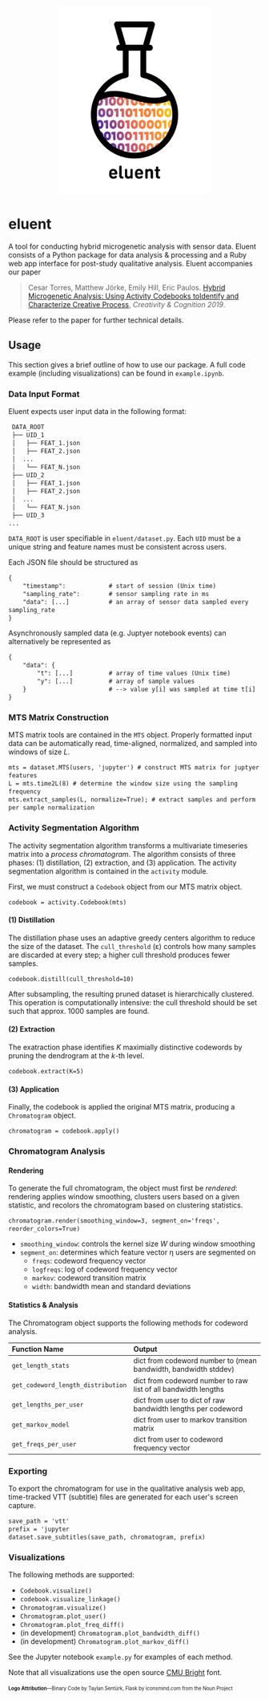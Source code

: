 <p align='center'>
    <img src="logo.png" alt="logo" width="300" height="375"/>
</p>

# eluent
A tool for conducting hybrid microgenetic analysis with sensor data. Eluent consists of a Python package for data analysis & processing and a Ruby web app interface for post-study qualitative analysis. Eluent accompanies our paper
> Cesar Torres, Matthew Jörke, Emily Hill, Eric Paulos. [Hybrid Microgenetic Analysis: Using Activity Codebooks toIdentify and Characterize Creative Process](link), *Creativity & Cognition 2019*. 

Please refer to the paper for further technical details. 

## Usage
This section gives a brief outline of how to use our package. A full code example (including visualizations) can be found in `example.ipynb`.


### Data Input Format
Eluent expects user input data in the following format:
```
 DATA_ROOT
 ├── UID_1
 │   ├── FEAT_1.json
 │   ├── FEAT_2.json
 │  ...
 │   └── FEAT_N.json
 ├── UID_2
 │   ├── FEAT_1.json
 │   ├── FEAT_2.json
 │  ...
 │   └── FEAT_N.json
 ├── UID_3
... 
```
`DATA_ROOT` is user specifiable in `eluent/dataset.py`. Each `UID` must be a unique string and feature names must be consistent across users. 

Each JSON file should be structured as
```
{
    "timestamp":            # start of session (Unix time)
    "sampling_rate":        # sensor sampling rate in ms
    "data": [...]           # an array of sensor data sampled every sampling_rate
}
```
Asynchronously sampled data (e.g. Juptyer notebook events) can alternatively be represented as
```
{
    "data": {           
        "t": [...]          # array of time values (Unix time)
        "y": [...]          # array of sample values
    }                       # --> value y[i] was sampled at time t[i]
}
```

### MTS Matrix Construction
MTS matrix tools are contained in the `MTS` object. Properly formatted input data can be automatically read, time-aligned, normalized, and sampled into windows of size *L*. 

```
mts = dataset.MTS(users, 'jupyter') # construct MTS matrix for juptyer features
L = mts.time2L(8) # determine the window size using the sampling frequency
mts.extract_samples(L, normalize=True); # extract samples and perform per sample normalization
```

### Activity Segmentation Algorithm
The activity segmentation algorithm transforms a multivariate timeseries matrix into a *process chromatogram*. The algorithm consists of three phases: (1) distillation, (2) extraction, and (3) application. The activity segmentation algorithm is contained in the `activity` module. 

First, we must construct a `Codebook` object from our MTS matrix object.

```
codebook = activity.Codebook(mts)
```

#### (1) Distillation
The distillation phase uses an adaptive greedy centers algorithm to reduce the size of the dataset. The `cull_threshold` (ε) controls how many samples are discarded at every step; a higher cull threshold produces fewer samples.
```
codebook.distill(cull_threshold=10)
```
After subsampling, the resulting pruned dataset is hierarchically clustered. This operation is computationally intensive: the cull threshold should be set such that approx. 1000 samples are found. 

#### (2) Extraction
The exatraction phase identifies *K* maximially distinctive codewords by pruning the dendrogram at the *k*-th level. 
```
codebook.extract(K=5)
```

#### (3) Application
Finally, the codebook is applied the original MTS matrix, producing a `Chromatogram` object. 
```
chromatogram = codebook.apply()
```

### Chromatogram Analysis

#### Rendering
To generate the full chromatogram, the object must first be *rendered*: rendering applies window smoothing, clusters users based on a given statistic, and recolors the chromatogram based on clustering statistics.
```
chromatogram.render(smoothing_window=3, segment_on='freqs', reorder_colors=True)
```

- `smoothing_window`: controls the kernel size *W* during window smoothing
- `segment_on`: determines which feature vector η users are segmented on
    - `freqs`: codeword frequency vector
    - `logfreqs`: log of codeword frequency vector
    - `markov`: codeword transition matrix
    - `width`: bandwidth mean and standard deviations

#### Statistics & Analysis
The Chromatogram object supports the following methods for codeword analysis. 


| Function Name | Output |
| :--- | :--- |
| `get_length_stats` | dict from codeword number to (mean bandwidth, bandwidth stddev) |
| `get_codeword_length_distribution` | dict from codeword number to raw list of all bandwidth lengths |
| `get_lengths_per_user` | dict from user to dict of raw bandwidth lengths per codeword |
| `get_markov_model` | dict from user to markov transition matrix |
| `get_freqs_per_user` | dict from user to codeword frequency vector | 


### Exporting
To export the chromatogram for use in the qualitative analysis web app, time-tracked VTT (subtitle) files are generated for each user's screen capture. 
```
save_path = 'vtt'
prefix = 'jupyter
dataset.save_subtitles(save_path, chromatogram, prefix)
```

### Visualizations
The following methods are supported:
- `Codebook.visualize()`
- `codebook.visualize_linkage()`
- `Chromatogram.visualize()`
- `Chromatogram.plot_user()`
- `Chromatogram.plot_freq_diff()`
- (in development) `Chromatogram.plot_bandwidth_diff()`
- (in development) `Chromatogram.plot_markov_diff()`

See the Jupyter notebook `example.py` for examples of each method. 

Note that all visualizations use the open source [CMU Bright](https://ctan.org/pkg/cm-unicode?lang=en) font. 

<sub><sup>**Logo Attribution**––Binary Code by Taylan Sentürk, Flask by iconsmind.com from the Noun Project</sup></sub>